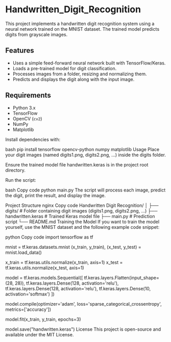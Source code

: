 # Handwritten_Digit_Recognition

This project implements a handwritten digit recognition system using a neural network trained on the MNIST dataset. The trained model predicts digits from grayscale images.

## Features

- Uses a simple feed-forward neural network built with TensorFlow/Keras.
- Loads a pre-trained model for digit classification.
- Processes images from a folder, resizing and normalizing them.
- Predicts and displays the digit along with the input image.

## Requirements

- Python 3.x
- TensorFlow
- OpenCV (`cv2`)
- NumPy
- Matplotlib

Install dependencies with:

   bash
pip install tensorflow opencv-python numpy matplotlib
Usage
Place your digit images (named digits1.png, digits2.png, ...) inside the digits folder.

Ensure the trained model file handwritten.keras is in the project root directory.

Run the script:

bash
Copy code
python main.py
The script will process each image, predict the digit, print the result, and display the image.

Project Structure
nginx
Copy code
Handwritten Digit Recognition/
│
├── digits/                 # Folder containing digit images (digits1.png, digits2.png, ...)
├── handwritten.keras       # Trained Keras model file
├── main.py                 # Prediction script
└── README.md
Training the Model
If you want to train the model yourself, use the MNIST dataset and the following example code snippet:

python
Copy code
import tensorflow as tf

mnist = tf.keras.datasets.mnist
(x_train, y_train), (x_test, y_test) = mnist.load_data()

x_train = tf.keras.utils.normalize(x_train, axis=1)
x_test = tf.keras.utils.normalize(x_test, axis=1)

model = tf.keras.models.Sequential([
    tf.keras.layers.Flatten(input_shape=(28, 28)),
    tf.keras.layers.Dense(128, activation='relu'),
    tf.keras.layers.Dense(128, activation='relu'),
    tf.keras.layers.Dense(10, activation='softmax')
])

model.compile(optimizer='adam',
              loss='sparse_categorical_crossentropy',
              metrics=['accuracy'])

model.fit(x_train, y_train, epochs=3)

model.save("handwritten.keras")
License
This project is open-source and available under the MIT License.
